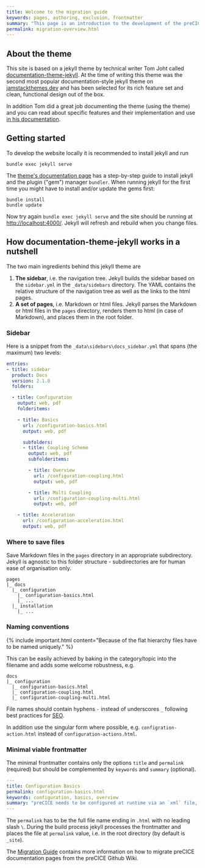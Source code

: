 ```yaml
---
title: Welcome to the migration guide
keywords: pages, authoring, exclusion, frontmatter
summary: "This page is an introduction to the development of the preCICE documentation, based on a jekyll theme called documentation-theme-jekyll. You will learn how to run jekyll locally, about the sidebar structure, how to name and where to save documentation pages and what a minimal frontmatter looks like."
permalink: migration-overview.html
---
```


## About the theme

This site is based on a jekyll theme by technical writer Tom Joht called [documentation-theme-jekyll](https://github.com/tomjoht/documentation-theme-jekyll). At the time of writing this theme was the second most popular documentation-style jekyll theme on [jamstackthemes.dev](https://jamstackthemes.dev/themes/#ssg=jekyll) and has been selected for its rich feature set and clean, functional design out of the box.

In addition Tom did a great job documenting the theme (using the theme) and you can read about specific features and their implementation and use [in his documentation](https://idratherbewriting.com/documentation-theme-jekyll/index.html).

## Getting started

To develop the website locally it is recommended to install jekyll and run

```
bundle exec jekyll serve
```

The [theme's documentation page](https://idratherbewriting.com/documentation-theme-jekyll/index.html#2-install-jekyll) has a step-by-step guide to install jekyll and the plugin ("gem") manager `bundler`. When running jekyll for the first time you might have to install and/or update the gems first:

```
bundle install
bundle update
```

Now try again `bundle exec jekyll serve` and the site should be running at [http://localhost:4000/](http://localhost:4000/). Jekyll will refresh and rebuild when you change files.

## How documentation-theme-jekyll works in a nutshell

The two main ingredients behind this jekyll theme are

1.  **The sidebar**, i.e. the navigation tree. Jekyll builds the sidebar based on the `sidebar.yml` in the `_data/sidebars` directory. The YAML contains the relative structure of the navigation tree as well as the links to the html pages.
2.  **A set of pages**, i.e. Markdown or html files. Jekyll parses the Markdown or html files in the `pages` directory, renders them to html (in case of Markdown), and places them in the root folder.

### Sidebar

Here is a snippet from the `_data\sidebars\docs_sidebar.yml` that spans (the maximum) two levels:

```yaml
entries:
- title: sidebar
  product: Docs
  version: 2.1.0
  folders:

  - title: Configuration
    output: web, pdf
    folderitems:

    - title: Basics
      url: /configuration-basics.html
      output: web, pdf

      subfolders:
      - title: Coupling Scheme
        output: web, pdf
        subfolderitems:

        - title: Overview
          url: /configuration-coupling.html
          output: web, pdf

        - title: Multi Coupling
          url: /configuration-coupling-multi.html
          output: web, pdf

    - title: Acceleration
      url: /configuration-acceleration.html
      output: web, pdf
```
### Where to save files

Save Markdown files in the `pages` directory in an appropriate subdirectory. Jekyll is agnostic to this folder structure - subdirectories are for human ease of organisation only.

```
pages
|_ docs
  |_ configuration
    |_ configuration-basics.html
    |_ ...
  |_ installation
    |_ ...
```

### Naming conventions

{% include important.html content="Because of the flat hierarchy files have to be named uniquely." %}

This can be easily achieved by baking in the category/topic into the filename and adds some welcome robustness, e.g.

```
docs
|_ configuration
  |_ configuration-basics.html
  |_ configuration-coupling.html
  |_ configuration-coupling-multi.html
```

File names should contain hyphens `-` instead of underscores `_` following best practices for [SEO](https://support.google.com/webmasters/answer/76329?hl=en).

In addition use the singular form where possible, e.g. `configration-action.html` instead of `configuration-actions.html`.

### Minimal viable frontmatter

The minimal frontmatter contains only the options `title` and `permalink` (required) but should be complemented by `keywords` and `summary` (optional).

```yaml
---
title: Configuration Basics
permalink: configuration-basics.html
keywords: configuration, basics, overview
summary: "preCICE needs to be configured at runtime via an `xml` file, typically named `precice-config.xml`. Here, you specify which solvers participate in the coupled simulation, which coupling data values they exchange, which numerical methods are used for the data mapping and the fixed-point acceleration and many other things. "
---
```

The `permalink` has to be the full file name ending in `.html` with no leading slash `\`. During the build process jekyll processes the frontmatter and places the file at `permalink` value, i.e. in the root directory (by default is `_site`).

The [Migration Guide](migration-guide.html) contains more information on how to migrate preCICE documentation pages from the preCICE Github Wiki.
